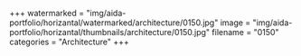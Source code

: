 +++
watermarked = "img/aida-portfolio/horizantal/watermarked/architecture/0150.jpg"
image = "img/aida-portfolio/horizantal/thumbnails/architecture/0150.jpg"
filename = "0150"
categories = "Architecture"
+++
